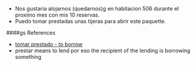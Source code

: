 
- Nos gustaria alojarnos (quedarnos)g en habitacion 506 durante el proximo mes con mis 10 reservas.
- Puedo tomar prestadas unas tijeras para abrir este paquette.

####gs References

- [tomar prestado - to borrow](https://www.spanishdict.com/translate/tomar%20prestado)
- prestar means to lend por eso the recipient of the lending is borrowing something 
